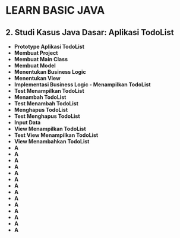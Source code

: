 # LEARN BASIC JAVA

## **2. Studi Kasus Java Dasar: Aplikasi TodoList**

- **Prototype Aplikasi TodoList**
- **Membuat Project**
- **Membuat Main Class**
- **Membuat Model**
- **Menentukan Business Logic**
- **Menentukan View**
- **Implementasi Business Logic - Menampilkan TodoList**
- **Test Menampilkan TodoList**
- **Menambah TodoList**
- **Test Menambah TodoList**
- **Menghapus TodoList**
- **Test Menghapus TodoList**
- **Input Data**
- **View Menampilkan TodoList**
- **Test View Menampilkan TodoList**
- **View Menambahkan TodoList**
- **A**
- **A**
- **A**
- **A**
- **A**
- **A**
- **A**
- **A**
- **A**
- **A**
- **A**
- **A**
- **A**
- **A**
